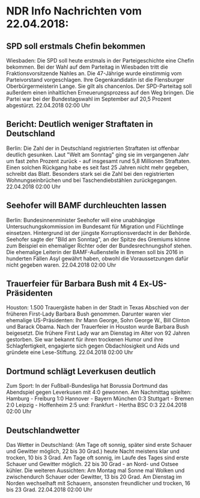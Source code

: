 # NDR Info Nachrichten vom 22.04.2018:


## SPD soll erstmals Chefin bekommen
Wiesbaden: Die SPD soll heute erstmals in der Parteigeschichte eine Chefin bekommen. Bei der Wahl auf dem Parteitag in Wiesbaden tritt die Fraktionsvorsitzende Nahles an. Die 47-Jährige wurde einstimmig vom Parteivorstand vorgeschlagen. Ihre Gegenkandidatin ist die Flensburger Oberbürgermeisterin Lange. Sie gilt als chancenlos. Der SPD-Parteitag soll außerdem einen inhaltlichen Erneuerungsprozess auf den Weg bringen. Die Partei war bei der Bundestagswahl im September auf 20,5 Prozent abgestürzt. 22.04.2018 02:00 Uhr 

## Bericht: Deutlich weniger Straftaten in Deutschland
Berlin:	Die Zahl der in Deutschland registrierten Straftaten ist offenbar deutlich gesunken. Laut "Welt am Sonntag" ging sie im vergangenen Jahr um fast zehn Prozent zurück - auf insgesamt rund 5,8 Millionen Straftaten. Einen solchen Rückgang habe es seit fast 25 Jahren nicht mehr gegeben, schreibt das Blatt. Besonders stark sei die Zahl bei den registrierten Wohnungseinbrüchen und bei Taschendiebstählen zurückgegangen. 22.04.2018 02:00 Uhr 

## Seehofer will BAMF durchleuchten lassen
Berlin:	Bundesinnenminister Seehofer will eine unabhängige Untersuchungskommission im Bundesamt für Migration und Flüchtlinge einsetzen. Hintergrund ist der jüngste Korruptionsverdacht in der Behörde. Seehofer sagte der "Bild am Sonntag", an der Spitze des Gremiums könne zum Beispiel ein ehemaliger Richter oder der Bundesrechnungshof stehen. Die ehemalige Leiterin der BAMF-Außenstelle in Bremen soll bis 2016 in hunderten Fällen Asyl gewährt haben, obwohl die Voraussetzungen dafür nicht gegeben waren. 22.04.2018 02:00 Uhr 

## Trauerfeier für Barbara Bush mit 4 Ex-US-Präsidenten
Houston:	1.500 Trauergäste haben in der Stadt in Texas Abschied von der früheren First-Lady Barbara Bush genommen. Darunter waren vier ehemalige US-Präsidenten: Ihr Mann George, Sohn George W., Bill Clinton und Barack Obama. Nach der Trauerfeier in Houston wurde Barbara Bush beigesetzt. Die frühere First Lady war am Dienstag im Alter von 92 Jahren gestorben. Sie war bekannt für ihren trockenen Humor und ihre Schlagfertigkeit, engagierte sich gegen Obdachlosigkeit und Aids und gründete eine Lese-Stiftung. 22.04.2018 02:00 Uhr 

## Dortmund schlägt Leverkusen deutlich
Zum Sport: In der Fußball-Bundesliga hat Borussia Dortmund das Abendspiel gegen Leverkusen mit 4:0 gewonnen. Am Nachmittag spielten:
Hamburg - Freiburg 1:0
Hannover - Bayern München 0:3
Stuttgart - Bremen 2:0
Leipzig - Hoffenheim 2:5
und: Frankfurt - Hertha BSC 0:3 22.04.2018 02:00 Uhr 

## Deutschlandwetter
Das Wetter in Deutschland:
(Am Tage oft sonnig, später sind erste Schauer und Gewitter möglich, 22 bis 30 Grad.) heute Nacht meistens klar und trocken, 10 bis 3 Grad. Am Tage oft sonnig, im Laufe des Tages sind erste Schauer und Gewitter möglich. 22 bis 30 Grad - an Nord- und Ostsee kühler. Die weiteren Aussichten:
Am Montag mal Sonne mal Wolken und zwischendurch Schauer oder Gewitter, 13 bis 20 Grad. Am Dienstag im Norden wechselhaft mit Schauern, ansonsten freundlicher und trocken, 16 bis 23 Grad. 22.04.2018 02:00 Uhr 
